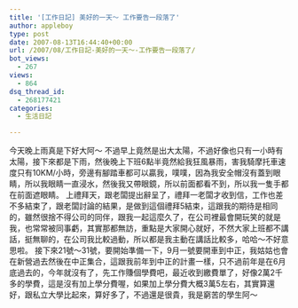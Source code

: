 ```yaml
---
title: '[工作日記] 美好的一天～ 工作要告一段落了'
author: appleboy
type: post
date: 2007-08-13T16:44:40+00:00
url: /2007/08/工作日記-美好的一天～-工作要告一段落了/
bot_views:
  - 267
views:
  - 864
dsq_thread_id:
  - 268177421
categories:
  - 生活日記

---
```

今天晚上雨真是下好大阿～ 不過早上竟然是出大太陽，不過好像也只有一小時有太陽，接下來都是下雨，然後晚上下班6點半竟然給我狂風暴雨，害我騎摩托車速度只有10KM/小時，旁邊有腳踏車都可以贏我，噗噗，因為我安全帽沒有蓋到眼睛，所以我眼睛一直浸水，然後我又帶眼鏡，所以前面都看不到，所以我一隻手都在前面遮眼睛。 上禮拜天，跟老闆提出辭呈了，禮拜一老闆才收到信，工作也差不多結束了，跟老闆討論的結果，是做到這個禮拜5結束，這跟我的期待是相同的，雖然很捨不得公司的同伴，跟我一起這麼久了，在公司裡最會開玩笑的就是我，也常常被同事虧，其實那都無訪，重點是大家開心就好，不然大家上班都不講話，挺無聊的，在公司我比較過動，所以都是我主動在講話比較多，哈哈～不好意思啦。 接下來21號～31號，要開始準備一下，9月一號要開車到中正，我姑姑也會在新營過去然後在中正集合，這跟我前年到中正的計畫一樣，只不過前年是在6月底過去的，今年就沒有了，先工作賺個學費吧，最近收到繳費單了，好像2萬2千多的學費，這是沒有加上學分費喔，如果加上學分費大概3萬5左右，其實算還好，跟私立大學比起來，算好多了，不過還是很貴，我是窮苦的學生阿～